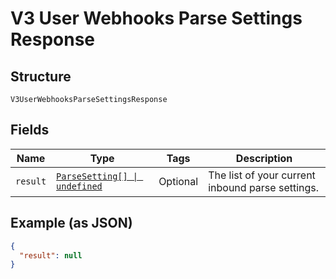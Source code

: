 
# V3 User Webhooks Parse Settings Response

## Structure

`V3UserWebhooksParseSettingsResponse`

## Fields

| Name | Type | Tags | Description |
|  --- | --- | --- | --- |
| `result` | [`ParseSetting[] \| undefined`](../../doc/models/parse-setting.md) | Optional | The list of your current inbound parse settings. |

## Example (as JSON)

```json
{
  "result": null
}
```


